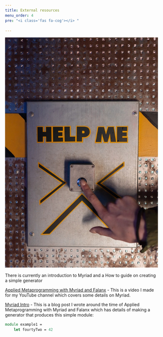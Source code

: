 ```yaml
---
title: External resources
menu_order: 4
pre: "<i class='fas fa-cog'></i> "

---
```


![Generator](pexels-mikhail-nilov-7662853.jpg)

There is currently an introduction to Myriad and a How to guide on creating a simple generator

[Applied Metaprogramming with Myriad and Falanx](https://7sharp9.github.io/fsharp/2019-04-24-applied-metaprogramming-with-myriad/)  - This is a video I made for my YouTube channel which covers some details on Myriad.  


[Myriad Intro](https://7sharp9.github.io/fsharp/2019-11-06-myriad-intro/) - This is a blog post I wrote around the time of Applied Metaprogramming with Myriad and Falanx which has details of making a generator that produces this simple module:


```fsharp
module example1 =
    let fourtyTwo = 42
```
